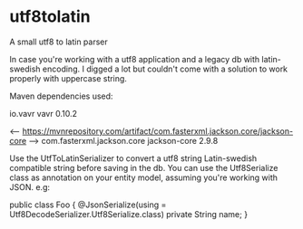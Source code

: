 # utf8tolatin
A small utf8 to latin parser 

In case you're working with a utf8 application and a legacy db with latin-swedish encoding.
I digged a lot but couldn't come with a solution to work properly with uppercase string.

Maven dependencies used:
<!-- https://mvnrepository.com/artifact/io.vavr/vavr -->
<dependency>
    <groupId>io.vavr</groupId>
    <artifactId>vavr</artifactId>
    <version>0.10.2</version>
</dependency>

<-- https://mvnrepository.com/artifact/com.fasterxml.jackson.core/jackson-core -->
<dependency>
    <groupId>com.fasterxml.jackson.core</groupId>
    <artifactId>jackson-core</artifactId>
    <version>2.9.8</version>
</dependency>

Use the UtfToLatinSerializer to convert a utf8 string Latin-swedish compatible string before saving in the db.
You can use the Utf8Serialize class as annotation on your entity model, assuming you're working with JSON. e.g:

public class Foo {
    @JsonSerialize(using = Utf8DecodeSerializer.Utf8Serialize.class)
    private String name;
}
